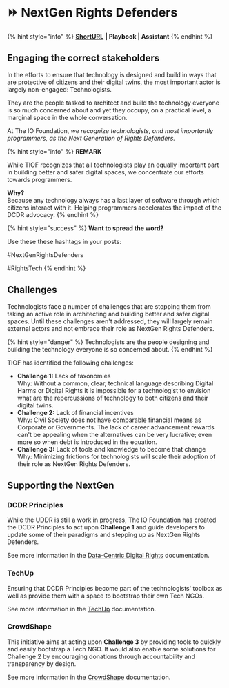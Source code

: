 # ⏩ NextGen Rights Defenders

{% hint style="info" %}
[**ShortURL**](http://tiof.click/TIOFNextGen) **| Playbook | Assistant**
{% endhint %}

## Engaging the correct stakeholders

In the efforts to ensure that technology is designed and build in ways that are protective of citizens and their digital twins, the most important actor is largely non-engaged: Technologists.

They are the people tasked to architect and build the technology everyone is so much concerned about and yet they occupy, on a practical level, a marginal space in the whole conversation.

At The IO Foundation, _we recognize technologists, and most importantly programmers, as the Next Generation of Rights Defenders._

{% hint style="info" %}
**REMARK**

While TIOF recognizes that all technologists play an equally important part in building better and safer digital spaces, we concentrate our efforts towards programmers.

**Why?**\
Because any technology always has a last layer of software through which citizens interact with it. Helping programmers accelerates the impact of the DCDR advocacy.
{% endhint %}

{% hint style="success" %}
**Want to spread the word?**

Use these these hashtags in your posts:

\#NextGenRightsDefenders

\#RightsTech
{% endhint %}

## Challenges

Technologists face a number of challenges that are stopping them from taking an active role in architecting and building better and safer digital spaces. Until these challenges aren't addressed, they will largely remain external actors and not embrace their role as NextGen Rights Defenders.

{% hint style="danger" %}
Technologists are the people designing and building the technology everyone is so concerned about.&#x20;
{% endhint %}

TIOF has identified the following challenges:

* **Challenge 1:** Lack of taxonomies\
  Why: Without a common, clear, technical language describing Digital Harms or Digital Rights it is impossible for a technologist to envision what are the repercussions of technology to both citizens and their digital twins.
* **Challenge 2:** Lack of financial incentives\
  Why: Civil Society does not have comparable financial means as Corporate or Governments. The lack of career advancement rewards can't be appealing when the alternatives can be very lucrative; even more so when debt is introduced in the equation.
* **Challenge 3:** Lack of tools and knowledge to become that change\
  Why: Minimizing frictions for technologists will scale their adoption of their role as NextGen Rights Defenders.&#x20;

## Supporting the NextGen&#x20;

### DCDR Principles

While the UDDR is still a work in progress, The IO Foundation has created the DCDR Principles to act upon **Challenge 1** and guide developers to update some of their paradigms and stepping up as NextGen Rights Defenders.

See more information in the [Data-Centric Digital Rights](http://127.0.0.1:5000/o/-MF3oKZXzZjSRVKTjwWS/s/rG4xcNzldvEoKR9FS7Og/ "mention") documentation.

### TechUp

Ensuring that DCDR Principles become part of the technologists' toolbox as well as provide them with a space to bootstrap their own Tech NGOs.

See more information in the [TechUp](http://127.0.0.1:5000/o/-MF3oKZXzZjSRVKTjwWS/s/-M\_K54SuAkrrbCKMqyze/ "mention") documentation.

### CrowdShape

This initiative aims at acting upon **Challenge 3** by providing tools to quickly and easily bootstrap a Tech NGO. It would also enable some solutions for Challenge 2 by encouraging donations through accountability and transparency by design.

See more information in the [CrowdShape](http://127.0.0.1:5000/o/-MF3oKZXzZjSRVKTjwWS/s/MxkrsyQSraXtP8kYavv2/ "mention") documentation.

